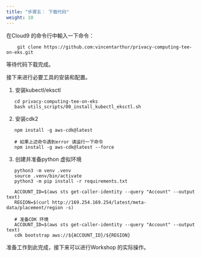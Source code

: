 ```yaml
---
title: "步骤五： 下载代码"
weight: 10
---
```


在Cloud9 的命令行中輸入一下命令：

```shell
    git clone https://github.com:vincentarthur/privacy-computing-tee-on-eks.git
```

等待代码下载完成。

接下来进行必要工具的安装和配置。

1. 安装kubectl/eksctl

```shell
   cd privacy-computing-tee-on-eks
   bash utils_scripts/00_install_kubectl_eksctl.sh
```

2. 安装cdk2

```shell
   npm install -g aws-cdk@latest
   
   # 如果上述命令遇到error 请运行一下命令
   npm install -g aws-cdk@latest --force
```

3. 创建并准备python 虚拟环境

```shell
   python3 -m venv .venv
   source .venv/bin/activate
   python3 -m pip install -r requirements.txt
   
   ACCOUNT_ID=$(aws sts get-caller-identity --query "Account" --output text)
   REGION=$(curl http://169.254.169.254/latest/meta-data/placement/region -s)
   
   # 准备CDK 环境
   ACCOUNT_ID=$(aws sts get-caller-identity --query "Account" --output text)
   cdk bootstrap aws://${ACCOUNT_ID}/${REGION}
```

准备工作到此完成，接下来可以进行Workshop 的实际操作。